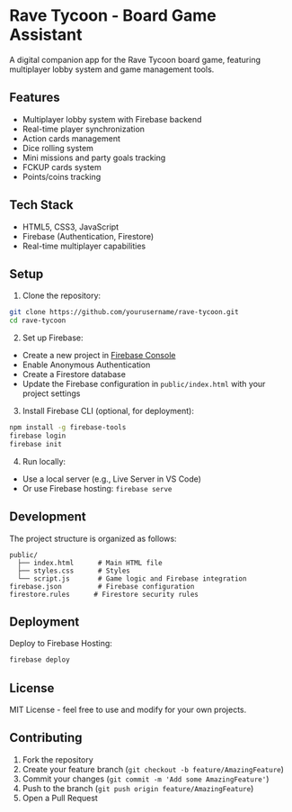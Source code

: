 # Rave Tycoon - Board Game Assistant

A digital companion app for the Rave Tycoon board game, featuring multiplayer lobby system and game management tools.

## Features

- Multiplayer lobby system with Firebase backend
- Real-time player synchronization
- Action cards management
- Dice rolling system
- Mini missions and party goals tracking
- FCKUP cards system
- Points/coins tracking

## Tech Stack

- HTML5, CSS3, JavaScript
- Firebase (Authentication, Firestore)
- Real-time multiplayer capabilities

## Setup

1. Clone the repository:
```bash
git clone https://github.com/yourusername/rave-tycoon.git
cd rave-tycoon
```

2. Set up Firebase:
- Create a new project in [Firebase Console](https://console.firebase.google.com)
- Enable Anonymous Authentication
- Create a Firestore database
- Update the Firebase configuration in `public/index.html` with your project settings

3. Install Firebase CLI (optional, for deployment):
```bash
npm install -g firebase-tools
firebase login
firebase init
```

4. Run locally:
- Use a local server (e.g., Live Server in VS Code)
- Or use Firebase hosting: `firebase serve`

## Development

The project structure is organized as follows:

```
public/
  ├── index.html      # Main HTML file
  ├── styles.css      # Styles
  └── script.js       # Game logic and Firebase integration
firebase.json         # Firebase configuration
firestore.rules      # Firestore security rules
```

## Deployment

Deploy to Firebase Hosting:

```bash
firebase deploy
```

## License

MIT License - feel free to use and modify for your own projects.

## Contributing

1. Fork the repository
2. Create your feature branch (`git checkout -b feature/AmazingFeature`)
3. Commit your changes (`git commit -m 'Add some AmazingFeature'`)
4. Push to the branch (`git push origin feature/AmazingFeature`)
5. Open a Pull Request 